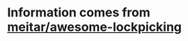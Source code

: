 # Information comes from [meitar/awesome-lockpicking](https://github.com/meitar/awesome-lockpicking)

